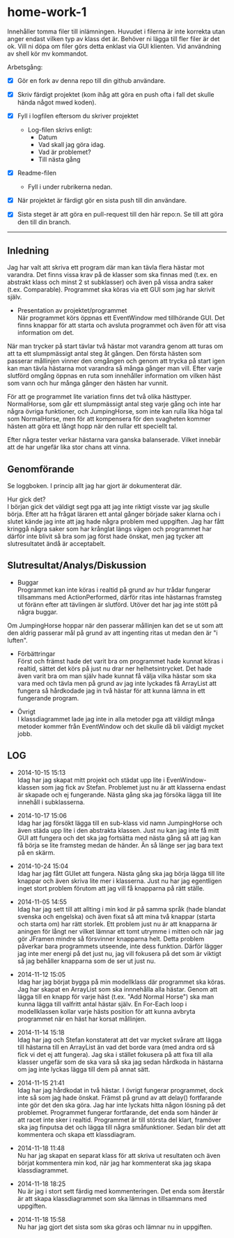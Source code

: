 home-work-1
===========

Innehåller tomma filer till inlämningen. Huvudet i filerna är inte korrekta utan anger endast vilken typ av klass det är. Behöver ni lägga till fler filer är det ok. Vill ni döpa om filer görs detta enklast via GUI klienten. Vid användning av shell kör mv kommandot.

Arbetsgång:

- [X] Gör en fork av denna repo till din github användare.
- [X] Skriv färdigt projektet (kom ihåg att göra en push ofta i fall det skulle hända något mwed koden).
- [X] Fyll i logfilen eftersom du skriver projektet
    - Log-filen skrivs enligt:
        - Datum
        - Vad skall jag göra idag.
        - Vad är problemet?
        - Till nästa gång
- [X] Readme-filen
     - Fyll i under rubrikerna nedan.
- [X] När projektet är färdigt gör en sista push till din användare.
- [X] Sista steget är att göra en pull-request till den här repo:n. Se till att göra den till din branch.


---


Inledning
---
Jag har valt att skriva ett program där man kan tävla flera hästar mot
varandra. Det finns vissa krav på de klasser som ska finnas med (t.ex. en
abstrakt klass och minst 2 st subklasser) och även på vissa andra saker
(t.ex. Comparable). Programmet ska köras via ett GUI som jag har skrivit själv.

- Presentation av projektet/programmet  
När programmet körs öppnas ett EventWindow med tillhörande GUI. Det finns
knappar för att starta och avsluta programmet och även för att visa information
om det. 

När man trycker på start tävlar två hästar mot varandra genom att turas
om att ta ett slumpmässigt antal steg åt gången. Den första hästen som passerar
mållinjen vinner den omgången och genom att trycka på start igen kan man tävla
hästarna mot varandra så många gånger man vill. Efter varje slutförd omgång
öppnas en ruta som innehåller information om vilken häst som vann och hur många
gånger den hästen har vunnit. 

För att ge programmet lite variation finns det två
olika hästtyper. NormalHorse, som går ett slumpmässigt antal steg varje gång
och inte har några övriga funktioner, och JumpingHorse, som inte kan rulla lika
höga tal som NormalHorse, men för att kompensera för den svagheten kommer
hästen att göra ett långt hopp när den rullar ett speciellt tal.

Efter några tester verkar hästarna vara ganska balanserade. Vilket innebär att 
de har ungefär lika stor chans att vinna.


Genomförande  
---
Se loggboken. I princip allt jag har gjort är dokumenterat där.

Hur gick det?  
I början gick det väldigt segt pga att jag inte riktigt visste var jag skulle 
börja. Efter att ha frågat läraren ett antal gånger började saker klarna och i 
slutet kände jag inte att jag hade några problem med uppgiften. Jag har fått 
kringgå några saker som har krånglat längs vägen och programmet har därför 
inte blivit så bra som jag först hade önskat, men jag tycker att slutresultatet
ändå är acceptabelt.

Slutresultat/Analys/Diskussion
---

- Buggar  
Programmet kan inte köras i realtid på grund av hur trådar fungerar tillsammans
med ActionPerformed, därför ritas inte hästarnas framsteg ut föränn efter att
tävlingen är slutförd. Utöver det har jag inte stött på några buggar.

Om JumpingHorse hoppar när den passerar mållinjen kan det se ut som att den
aldrig passerar mål på grund av att ingenting ritas ut medan den är "i luften".

- Förbättringar  
Först och främst hade det varit bra om programmet hade kunnat köras i realtid,
sättet det körs på just nu drar ner helhetsintrycket. Det hade även varit bra
om man själv hade kunnat få välja vilka hästar som ska vara med och tävla men
på grund av jag inte lyckades få ArrayList att fungera så hårdkodade jag in två
hästar för att kunna lämna in ett fungerande program.

- Övrigt  
I klassdiagrammet lade jag inte in alla metoder pga att väldigt många metoder
kommer från EventWindow och det skulle då bli väldigt mycket jobb.

LOG
---
- 2014-10-15 15:13  
Idag har jag skapat mitt projekt och städat upp lite i EvenWindow-klassen som 
jag fick av Stefan. Problemet just nu är att klasserna endast är skapade och ej fungerande.
Nästa gång ska jag försöka lägga till lite innehåll i subklasserna.

- 2014-10-17 15:06  
Idag har jag försökt lägga till en sub-klass vid namn JumpingHorse och även 
städa upp lite i den abstrakta klassen. Just nu kan jag inte få mitt GUI att 
fungera och det ska jag fortsätta med nästa gång så att jag kan få börja se lite
framsteg medan de händer. Än så länge ser jag bara text på en skärm.

- 2014-10-24 15:04  
Idag har jag fått GUIet att fungera. Nästa gång ska jag börja lägga till lite 
knappar och även skriva lite mer i klasserna. Just nu har jag egentligen inget
stort problem förutom att jag vill få knapparna på rätt ställe.

- 2014-11-05 14:55  
Idag har jag sett till att allting i min kod är på samma språk (hade blandat
svenska och engelska) och även fixat så att mina två knappar (starta och
starta om) har rätt storlek. Ett problem just nu är att knapparna
är aningen för långt ner vilket lämnar ett tomt utrymme i mitten och när jag gör 
JFramen mindre så försvinner knapparna helt. Detta problem påverkar bara 
programmets utseende, inte dess funktion. Därför lägger jag inte mer energi 
på det just nu, jag vill fokusera på det som är viktigt så jag behåller 
knapparna som de ser ut just nu.

- 2014-11-12 15:05  
Idag har jag börjat bygga på min modellklass där programmet ska köras. Jag har
skapat en ArrayList som ska innnehålla alla hästar. Genom att lägga till en
knapp för varje häst (t.ex. "Add Normal Horse") ska man kunna lägga till 
valfritt antal hästar själv. En For-Each loop i modellklassen kollar varje hästs
position för att kunna avbryta programmet när en häst har korsat mållinjen.

- 2014-11-14 15:18  
Idag har jag och Stefan konstaterat att det var mycket svårare att lägga till
hästarna till en ArrayList än vad det borde vara (med andra ord så fick vi det 
ej att fungera). Jag ska i stället fokusera på att fixa till alla klasser
ungefär som de ska vara så ska jag sedan hårdkoda in hästarna om jag inte
lyckas lägga till dem på annat sätt.

- 2014-11-15 21:41  
Idag har jag hårdkodat in två hästar. I övrigt fungerar programmet, dock inte så
som jag hade önskat. Främst på grund av att delay() fortfarande inte gör
det den ska göra. Jag har inte lyckats hitta någon lösning på det problemet. 
Programmet fungerar fortfarande, det enda som händer är att racet inte sker i 
realtid. Programmet är till största del klart, framöver ska jag finputsa det
och lägga till några småfunktioner. Sedan blir det att kommentera och skapa
ett klassdiagram.

- 2014-11-18 11:48  
Nu har jag skapat en separat klass för att skriva ut resultaten och även börjat
kommentera min kod, när jag har kommenterat ska jag skapa klassdiagrammet.

- 2014-11-18 18:25  
Nu är jag i stort sett färdig med kommenteringen. Det enda som återstår är att
skapa klassdiagrammet som ska lämnas in tillsammans med uppgiften.

- 2014-11-18 15:58  
Nu har jag gjort det sista som ska göras och lämnar nu in uppgiften.